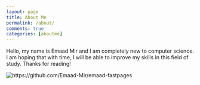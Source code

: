 ```yaml
---
layout: page
title: About Me
permalink: /about/
comments: true
categories: [aboutme]
---
```


Hello, my name is Emaad Mir and I am completely new to computer science. I am hoping that with time, I will be able to improve my skills in this field of study. Thanks for reading!

![]({{site.baseurl}}/images/emu.JPG "https://github.com/Emaad-Mir/emaad-fastpages")